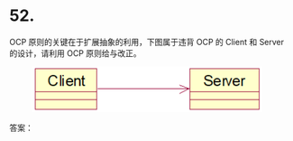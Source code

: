 # 52.

OCP 原则的关键在于扩展抽象的利用，下图属于违背 OCP 的 Client 和 Server 的设计，请利用 OCP 原则给与改正。

<figure><img src="../.gitbook/assets/image (67).png" alt=""><figcaption></figcaption></figure>



答案：

